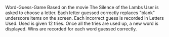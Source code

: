 Word-Guess-Game
Based on the movie The Silence of the Lambs
User is asked to choose a letter.
Each letter guessed correctly replaces "blank" underscore items on the screen.
Each incorrect guess is recorded in Letters Used. 
Used is given 12 tries.
Once all the tries are used up, a new word is displayed.
Wins are recorded for each word guessed correctly.
